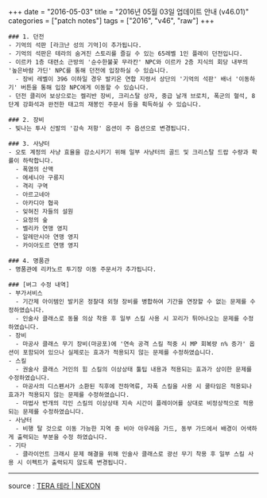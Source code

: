+++
date = "2016-05-03"
title = "2016년 05월 03일 업데이트 안내 (v46.01)"
categories = ["patch notes"]
tags = ["2016", "v46", "raw"]
+++

```
### 1. 던전
- 기억의 석판 [라크난 성의 기억]이 추가됩니다.
- 기억의 석판은 테라의 숨겨진 스토리를 즐길 수 있는 65레벨 1인 플레이 던전입니다.
- 이르카 1층 대련소 근방의 '순수한불꽃 무라칸' NPC와 이르카 2층 지식의 회당 내부의 '높은바람 가딘' NPC를 통해 던전에 입장하실 수 있습니다.
  - 장비 레벨이 396 이하일 경우 발키온 연합 지령서 상단의 '기억의 석판' 배너 '이동하기' 버튼을 통해 입장 NPC에게 이동할 수 있습니다.
- 던전 클리어 보상으로는 켈리반 장비, 크리스탈 상자, 중급 날개 브로치, 폭군의 혈석, 8단계 강화석과 완전한 태고의 재봉인 주문서 등을 획득하실 수 있습니다.

### 2. 장비
- 빛나는 투사 신발의 '감속 저항' 옵션이 주 옵션으로 변경됩니다.

### 3. 사냥터
- 오토 계정의 사냥 효율을 감소시키기 위해 일부 사냥터의 골드 및 크리스탈 드랍 수량과 확률이 하락합니다.
  - 폭염의 산맥
  - 에세니아 구릉지
  - 격리 구역
  - 아르고네아
  - 아카디아 협곡
  - 잊혀진 자들의 설원
  - 요정의 숲
  - 벨리카 연맹 영지
  - 알레만시아 연맹 영지
  - 카이아도르 연맹 영지

### 4. 명품관
- 명품관에 리카노르 투기장 이동 주문서가 추가됩니다.

### [버그 수정 내역]
- 부가서비스
  - 기간제 아이템인 발키온 정찰대 외형 장비를 병합하여 기간을 연장할 수 없는 문제를 수정하였습니다.
  - 인술사 클래스로 동물 의상 착용 후 일부 스킬 사용 시 꼬리가 튀어나오는 문제를 수정하였습니다.
- 장비
  - 마공사 클래스 무기 장비(마공포)에 '연속 공격 스킬 적중 시 MP 회복량 n% 증가' 옵션이 포함되어 있으나 실제로는 효과가 적용되지 않는 문제를 수정하였습니다.
- 스킬
  - 권술사 클래스 거인의 힘 스킬의 이상상태 툴팁 내용과 적용되는 효과가 상이한 문제를 수정하였습니다.
  - 마공사의 디스펜서가 소환된 직후에 전하역류, 자폭 스킬을 사용 시 쿨타임은 적용되나 효과가 적용되지 않는 문제를 수정하였습니다.
  - 마법사 번개의 각인 스킬의 이상상태 지속 시간이 플레이어를 상대로 비정상적으로 적용되는 문제를 수정하였습니다.
- 사냥터
  - 비행 탈 것으로 이동 가능한 지역 중 비아 아우레움 가드, 동부 가드에서 배경이 어색하게 출력되는 부분을 수정 하였습니다.
- 기타
  - 클라이언트 크래시 문제 해결을 위해 인술사 클래스로 광선 무기 착용 후 일부 스킬 사용 시 이펙트가 출력되지 않도록 변경됩니다.
```

----

source : [TERA 테라 | NEXON](http://tera.nexon.com/news/update/view.aspx?n4articlesn=)